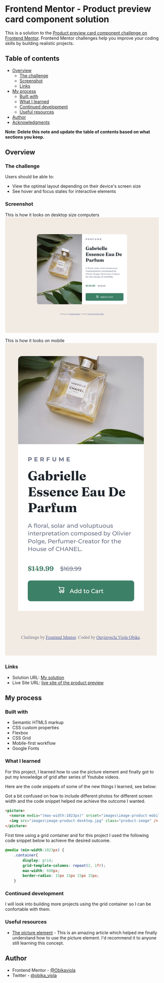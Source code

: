 # Frontend Mentor - Product preview card component solution

This is a solution to the [Product preview card component challenge on Frontend Mentor](https://www.frontendmentor.io/challenges/product-preview-card-component-GO7UmttRfa). Frontend Mentor challenges help you improve your coding skills by building realistic projects. 

## Table of contents

- [Overview](#overview)
  - [The challenge](#the-challenge)
  - [Screenshot](#screenshot)
  - [Links](#links)
- [My process](#my-process)
  - [Built with](#built-with)
  - [What I learned](#what-i-learned)
  - [Continued development](#continued-development)
  - [Useful resources](#useful-resources)
- [Author](#author)
- [Acknowledgments](#acknowledgments)

**Note: Delete this note and update the table of contents based on what sections you keep.**

## Overview

### The challenge

Users should be able to:

- View the optimal layout depending on their device's screen size
- See hover and focus states for interactive elements

### Screenshot

This is how it looks on desktop size computers
![Desktop-view](images\desktop-screenshot.png)

This is how it looks on mobile
![Mobile-view](images\mobile-screenshot.png)

### Links

- Solution URL: [My solution](https://your-solution-url.com)
- Live Site URL: [live site of the product preview](https://your-live-site-url.com)

## My process

### Built with

- Semantic HTML5 markup
- CSS custom properties
- Flexbox
- CSS Grid
- Mobile-first workflow
- Google Fonts

### What I learned

For this project, I learned how to use the picture element and finally got to put my knowledge of grid after series of Youtube videos.

Here are the code snippets of some of the new things I learned, see below:

Got a bit confused on how to include different photos for different screen width and the code snippet helped me achieve the outcome I wanted.

```html
<picture>
  <source media="(max-width:1023px)" srcset="images\image-product-mobile.jpg" />
  <img src="images\image-product-desktop.jpg" class="product-image" />
</picture>
```

First time using a grid container and for this project I used the following code snippet below to achieve the desired outcome.

```css
@media (min-width:1023px) {
    .container{
        display: grid;
        grid-template-columns: repeat(2, 1fr);
        max-width: 600px;
        border-radius: 15px 15px 15px 15px;
    }
```

### Continued development

I will look into building more projects using the grid container so I can be confortable with them.

### Useful resources

- [The picture element](https://developer.mozilla.org/en-US/docs/Web/HTML/Element/picture) - This is an amazing article which helped me finally understand how to use the picture element. I'd recommend it to anyone still learning this concept.

## Author

- Frontend Mentor - [@Obikaviola](https://www.frontendmentor.io/profile/Obikaviola)
- Twitter - [@obika_viola](https://www.twitter.com/obika_viola)